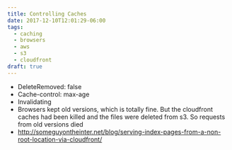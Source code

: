 ```yaml
---
title: Controlling Caches
date: 2017-12-10T12:01:29-06:00
tags:
  - caching
  - browsers
  - aws
  - s3
  - cloudfront
draft: true
---
```


* DeleteRemoved: false
* Cache-control: max-age
* Invalidating
* Browsers kept old versions, which is totally fine. But the cloudfront caches had been killed and the files were deleted from s3. So requests from old versions died
* http://someguyontheinter.net/blog/serving-index-pages-from-a-non-root-location-via-cloudfront/
